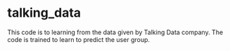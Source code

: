 # talking_data
This code is to learning from the data given by Talking Data company. The code is trained to learn to predict the user group.
